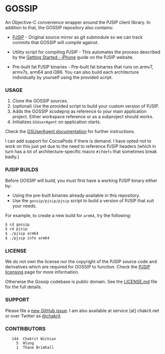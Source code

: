 GOSSIP
======

An Objective-C convenience wrapper around the PJSIP client library. In addition to that,
the GOSSIP repository also contains:

* [PJSIP][0] - Original source mirror as git submodule so we can track commits that GOSSIP
  will compile against.

* Utility script for compiling PJSIP - This automates the process described by the
  [Getting Started - iPhone][2] guide on the PJSIP website.

* Pre-built fat PJSIP binaries - Pre-built fat binaries that runs on armv7, armv7s, arm64
  and i386. You can also build each architecture individually by yourself using the
  provided script.

### USAGE

1. Clone the GOSSIP sources.
2. (optional) Use the provided script to build your custom version of PJSIP.
3. Adds the GOSSIP xcodeproj as reference to your main application project. Either
   workspace reference or as a subproject should works.
4. Initializes `GSUserAgent` on application starts.

Check the [GSUserAgent documentation][5] for further instructions.

I can add support for CocoaPods if there is demand. I have opted not to work on this
just yet due to the need to reference PJSIP headers (which in turn has a lot of
architecture-specific macro `#ifdefs` that sometimes break badly.)

### PJSIP BUILDS

Before GOSSIP will build, you must first have a working PJSIP binary either by:

* Using the pre-built binaries already available in this repository.
* Use the `gossip/pjsip/pjsip` script to build a version of PJSIP that suit your needs.

For example, to create a new build for `arm64`, try the following:

```sh
$ cd gossip
$ cd pjsip
$ ./pjsip arm64
$ ./pjsip info arm64
```

### LICENSE

We do not own the license nor the copyright of the PJSIP source code and derivatives which
are required for GOSSIP to function. Check the
[PJSIP licensing][1] page for more information.

Otherwise the Gossip codebase is public domain. See the [LICENSE.md](LICENSE.md) file for
the full details.

### SUPPORT

Please file a [new GitHub issue][3]. I am also available at service [at] chakrit.net or
over Twitter as [@chakrit][4].

### CONTRIBUTORS

```
   144	Chakrit Wichian
     5	Hlung
     1	Thane Brimhall
```


[0]: http://www.pjsip.org/
[1]: http://www.pjsip.org/licensing.htm
[2]: https://trac.pjsip.org/repos/wiki/Getting-Started/iPhone
[3]: https://github.com/chakrit/gossip/issues/new
[4]: http://twitter.com/chakrit
[5]: http://gh.chakrit.net/gossip/interface_g_s_user_agent.html
